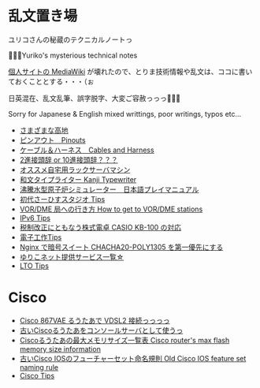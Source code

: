 # 乱文置き場
ユリコさんの秘蔵のテクニカルノートっ

👩🏻‍💻Yuriko's mysterious technical notes

[個人サイトの MediaWiki](https://yuriko.co.nz/w/) が壊れたので、とりま技術情報や乱文は、ココに書いておくこととする・・・（ぉ

日英混在、乱文乱筆、誤字脱字、大変ご容赦っっっ🙇🏻‍♀️

Sorry for Japanese & English mixed writtings, poor writings, typos etc...

* [さまざまな高地](hills_on_battlefield.md)
* [ピンアウト　Pinouts](pinouts.md)
* [ケーブル＆ハーネス　Cables and Harness](cables.md)
* [2進接頭辞 or 10進接頭辞？？？](binary_prefix.md)
* [オススメ自宅用ラックサーバマシン](recomanded_homeservers.md)
* [和文タイプライター Kanji Typewriter](japanese_kanji_typewriter.md)
* [沸騰水型原子炉シミュレーター　日本語プレイマニュアル](bwr_introduction.md)
* [初代さーひすスタジオ Tips](SurfaceStudio.md)
* [VOR/DME 局への行き方 How to get to VOR/DME stations](Reachng_LORAN_VOR_Stations.md)
* [IPv6 Tips](IPv6.md)
* [税制改正にともなう株式電卓 CASIO KB-100 の対応](CASIO_KB-100.md)
* [電子工作Tips](Hobby_electronics_tips.md)
* [Nginx で暗号スイート CHACHA20-POLY1305 を第一優先にする](Nginx_Chacha20-Poly1305.md)
* [ゆりこネット提供サービス一覧☆](YurikoNET.md)
* [LTO Tips](LTO.md)

# Cisco
* [Cisco 867VAE るうたあで VDSL2 接続っっっっ](Cisco867VAE_Connect_VDSL.md)
* [古いCiscoるうたあをコンソールサーバとして使うっ](cisco_router_as_console_server.md)
* [Ciscoるうたあの最大メモリサイズ一覧表 Cisco router's max flash memory size information](cisco_max_memory_size.md)
* [古いCisco IOSのフューチャーセット命名規則 Old Cisco IOS feature set naming rule](CiscoIOS_old_naming_rule.md)
* [Cisco Tips](Cisco_tips.md)
